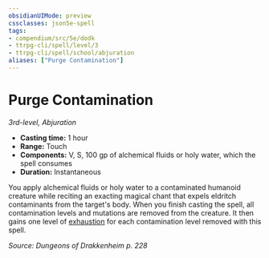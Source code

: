 ```yaml
---
obsidianUIMode: preview
cssclasses: json5e-spell
tags:
- compendium/src/5e/dodk
- ttrpg-cli/spell/level/3
- ttrpg-cli/spell/school/abjuration
aliases: ["Purge Contamination"]
---
```

# Purge Contamination
*3rd-level, Abjuration*  

- **Casting time:** 1 hour
- **Range:** Touch
- **Components:** V, S, 100 gp of alchemical fluids or holy water, which the spell consumes
- **Duration:** Instantaneous

You apply alchemical fluids or holy water to a contaminated humanoid creature while reciting an exacting magical chant that expels eldritch contaminants from the target's body. When you finish casting the spell, all contamination levels and mutations are removed from the creature. It then gains one level of [exhaustion](/3-Mechanics/CLI/rules/conditions.md#exhaustion) for each contamination level removed with this spell.

*Source: Dungeons of Drakkenheim p. 228*